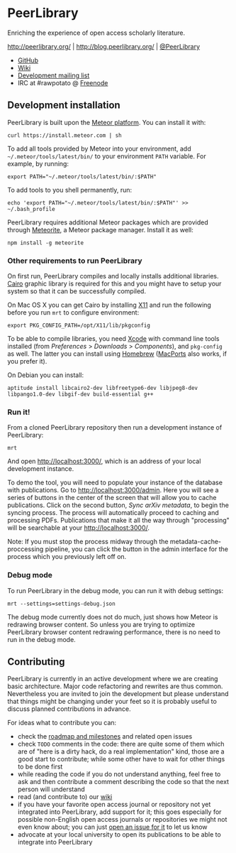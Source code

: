 PeerLibrary
===========

Enriching the experience of open access scholarly literature.

http://peerlibrary.org/ | http://blog.peerlibrary.org/ | [@PeerLibrary](https://twitter.com/PeerLibrary)

* [GitHub](https://github.com/peerlibrary/peerlibrary)
* [Wiki](https://github.com/peerlibrary/peerlibrary/wiki)
* [Development mailing list](http://lists.peerlibrary.org/lists/info/dev)
* IRC at #rawpotato @ [Freenode](http://freenode.net/)

Development installation
------------------------

PeerLibrary is built upon the [Meteor platform](http://www.meteor.com/). You can install it with:

    curl https://install.meteor.com | sh

To add all tools provided by Meteor into your environment, add `~/.meteor/tools/latest/bin/` to your
environment `PATH` variable. For example, by running:

    export PATH="~/.meteor/tools/latest/bin/:$PATH"

To add tools to you shell permanently, run:

    echo 'export PATH="~/.meteor/tools/latest/bin/:$PATH"' >> ~/.bash_profile

PeerLibrary requires additional Meteor packages which are provided through
[Meteorite](http://oortcloud.github.com/meteorite/), a Meteor package manager.
Install it as well:

    npm install -g meteorite
    
### Other requirements to run PeerLibrary ###

On first run, PeerLibrary compiles and locally installs additional libraries.
[Cairo](http://cairographics.org/) graphic library is required for this and you
might have to setup your system so that it can be successfully compiled.

On Mac OS X you can get Cairo by installing [X11](http://xquartz.macosforge.org/) and
run the following before you run `mrt` to configure environment:

    export PKG_CONFIG_PATH=/opt/X11/lib/pkgconfig

To be able to compile libraries, you need [Xcode](https://developer.apple.com/xcode/)
with command line tools installed (from _Preferences_ > _Downloads_ > _Components_),
and `pkg-config` as well. The latter you can install using [Homebrew](http://brew.sh/)
([MacPorts](https://www.macports.org/) also works, if you prefer it).

On Debian you can install:

    aptitude install libcairo2-dev libfreetype6-dev libjpeg8-dev libpango1.0-dev libgif-dev build-essential g++    

### Run it! ###

From a cloned PeerLibrary repository then run a development instance of PeerLibrary:

    mrt

And open [http://localhost:3000/](http://localhost:3000/), which is an address of
your local development instance.

To demo the tool, you will need to populate your instance of the database with publications. Go to
[http://localhost:3000/admin](http://localhost:3000/admin). Here you will see a series of
buttons in the center of the screen that will allow you to cache publications.
Click on the second button, _Sync arXiv metadata_, to begin the syncing process. The process
will automatically proceed to caching and processing PDFs. Publications that make it all
the way through "processing" will be searchable at your [http://localhost:3000/](http://localhost:3000/).

Note: If you must stop the process midway through the metadata-cache-proccessing pipeline, you can
click the button in the admin interface for the process which you previously left off on.

### Debug mode ###

To run PeerLibrary in the debug mode, you can run it with debug settings:

    mrt --settings=settings-debug.json

The debug mode currently does not do much, just shows how Meteor is redrawing browser content. So unless
you are trying to optimize PeerLibrary browser content redrawing performance, there is no need to run in
the debug mode.

Contributing
------------

PeerLibrary is currently in an active development where we are creating
basic architecture. Major code refactoring and rewrites are thus common.
Nevertheless you are invited to join the development but please understand
that things might be changing under your feet so it is probably useful to
discuss planned contributions in advance.

For ideas what to contribute you can:
* check the [roadmap and milestones](https://github.com/peerlibrary/peerlibrary/issues/milestones)
  and related open issues
* check `TODO` comments in the code: there are quite some of them which are of "here is a
  dirty hack, do a real implementation" kind, those are a good start to contribute;
  while some other have to wait for other things to be done first
* while reading the code if you do not understand anything, feel free to ask and then
  contribute a comment describing the code so that the next person will understand
* read (and contribute to) our [wiki](https://github.com/peerlibrary/peerlibrary/wiki)
* if you have your favorite open access journal or repository not yet integrated into
  PeerLibrary, add support for it; this goes especially for possible non-English open
  access journals or repositories we might not even know about; you can just
  [open an issue for it](https://github.com/peerlibrary/peerlibrary/issues/new) to let
  us know
* advocate at your local university to open its publications to be able to integrate
  into PeerLibrary

